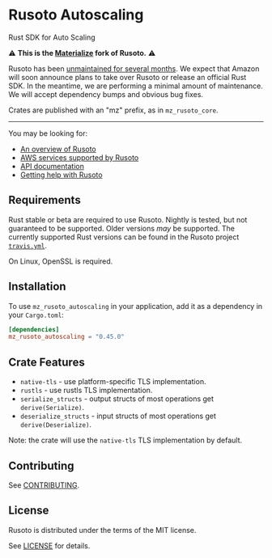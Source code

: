 
# Rusoto Autoscaling
Rust SDK for Auto Scaling

⚠️ **This is the [Materialize](https://materialize.com) fork of Rusoto.** ⚠️

Rusoto has been [unmaintained for several months](https://github.com/rusoto/rusoto/issues/1651).
We expect that Amazon will soon announce plans to take over Rusoto or release
an official Rust SDK. In the meantime, we are performing a minimal amount of
maintenance. We will accept dependency bumps and obvious bug fixes.

Crates are published with an "mz" prefix, as in `mz_rusoto_core`.

---

You may be looking for:

* [An overview of Rusoto][rusoto-overview]
* [AWS services supported by Rusoto][supported-aws-services]
* [API documentation][api-documentation]
* [Getting help with Rusoto][rusoto-help]

## Requirements

Rust stable or beta are required to use Rusoto. Nightly is tested, but not guaranteed to be supported. Older
versions _may_ be supported. The currently supported Rust versions can be found in the Rusoto project
[`travis.yml`](https://github.com/rusoto/rusoto/blob/master/.travis.yml).

On Linux, OpenSSL is required.

## Installation

To use `mz_rusoto_autoscaling` in your application, add it as a dependency in your `Cargo.toml`:

```toml
[dependencies]
mz_rusoto_autoscaling = "0.45.0"
```

## Crate Features
- `native-tls` - use platform-specific TLS implementation.
- `rustls` - use rustls TLS implementation.
- `serialize_structs` - output structs of most operations get `derive(Serialize)`.
- `deserialize_structs` - input structs of most operations get `derive(Deserialize)`.

Note: the crate will use the `native-tls` TLS implementation by default.

## Contributing

See [CONTRIBUTING][contributing].

## License

Rusoto is distributed under the terms of the MIT license.

See [LICENSE][license] for details.

[api-documentation]: https://docs.rs/mz_rusoto_autoscaling "API documentation"
[license]: https://github.com/rusoto/rusoto/blob/master/LICENSE "MIT License"
[contributing]: https://github.com/rusoto/rusoto/blob/master/CONTRIBUTING.md "Contributing Guide"
[rusoto-help]: https://www.rusoto.org/help.html "Getting help with Rusoto"
[rusoto-overview]: https://www.rusoto.org/ "Rusoto overview"
[supported-aws-services]: https://www.rusoto.org/supported-aws-services.html "List of AWS services supported by Rusoto"
        
